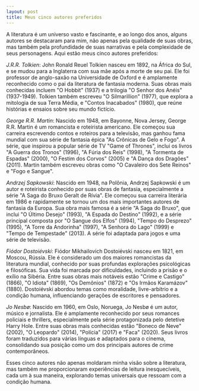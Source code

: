 ```yaml
---
layout: post
title: Meus cinco autores preferidos
---
```


A literatura é um universo vasto e fascinante, e ao longo dos anos, alguns autores se destacaram para mim, não apenas pela qualidade de suas obras, mas também pela profundidade de suas narrativas e pela complexidade de seus personagens. Aqui estão meus cinco autores preferidos:

*J.R.R. Tolkien*: John Ronald Reuel Tolkien nasceu em 1892, na África do Sul, e se mudou para a Inglaterra com sua mãe após a morte de seu pai. Ele foi professor de anglo-saxão na Universidade de Oxford e é amplamente reconhecido como o pai da literatura de fantasia moderna. Suas obras mais conhecidas incluem "O Hobbit" (1937) e a trilogia "O Senhor dos Anéis" (1937-1949). Tolkien também escreveu "O Silmarillion" (1977), que explora a mitologia de sua Terra Média, e "Contos Inacabados" (1980), que reúne histórias e ensaios sobre seu mundo fictício.

*George R.R. Martin*: Nascido em 1948, em Bayonne, Nova Jersey, George R.R. Martin é um romancista e roteirista americano. Ele começou sua carreira escrevendo contos e roteiros para a televisão, mas ganhou fama mundial com sua série de fantasia épica "As Crônicas de Gelo e Fogo". A série, que inspirou a popular série de TV "Game of Thrones", inclui os livros "A Guerra dos Tronos" (1996), "A Fúria dos Reis" (1998), "A Tormenta de Espadas" (2000), "O Festim dos Corvos" (2005) e "A Dança dos Dragões" (2011). Martin também escreveu obras como "O Cavaleiro dos Sete Reinos" e "Fogo e Sangue".

*Andrzej Sapkowski*: Nascido em 1948, na Polônia, Andrzej Sapkowski é um autor e roteirista conhecido por suas obras de fantasia, especialmente a série "A Saga do Bruxo Geralt de Rívia". Ele começou sua carreira literária em 1986 e rapidamente se tornou um dos mais importantes autores de fantasia da Europa. Sua obra mais famosa é a série "A Saga do Bruxo", que inclui "O Último Desejo" (1993), "A Espada do Destino" (1992), e a série principal composta por "O Sangue dos Elfos" (1994), "Tempo do Desprezo" (1995), "A Torre da Andorinha" (1997), "A Senhora do Lago" (1999) e "Tempo de Tempestade" (2013). A série foi adaptada para jogos e uma série de televisão.

*Fiódor Dostoiévski*: Fiódor Mikhailovich Dostoiévski nasceu em 1821, em Moscou, Rússia. Ele é considerado um dos maiores romancistas da literatura mundial, conhecido por suas profundas explorações psicológicas e filosóficas. Sua vida foi marcada por dificuldades, incluindo a prisão e o exílio na Sibéria. Entre suas obras mais notáveis estão "Crime e Castigo" (1866), "O Idiota" (1869), "Os Demônios" (1872) e "Os Irmãos Karamázov" (1880). Dostoiévski abordou temas como moralidade, livre-arbítrio e a condição humana, influenciando gerações de escritores e pensadores.

*Jo Nesbø*: Nascido em 1960, em Oslo, Noruega, Jo Nesbø é um autor, músico e jornalista. Ele é amplamente reconhecido por seus romances policiais e thrillers, especialmente pela série protagonizada pelo detetive Harry Hole.  Entre suas obras mais conhecidas estão "Boneco de Neve" (2002), "O Leopardo" (2014), "Polícia" (2017) e "Faca" (2020). Seus livros foram traduzidos para várias línguas e adaptados para o cinema, consolidando sua posição como um dos principais autores de crime contemporâneos.

Esses cinco autores não apenas moldaram minha visão sobre a literatura, mas também me proporcionaram experiências de leitura inesquecíveis, cada um à sua maneira, explorando temas universais que ressoam com a condição humana.
